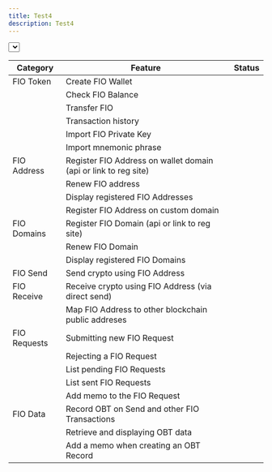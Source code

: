 ```yaml
---
title: Test4
description: Test4
---
```


<select id="integrator-dropdown" name="integrators">
</select>

<script>
  var integrator = "Edge"

  let dropdown = $('#integrator-dropdown');
  dropdown.empty();
  dropdown.append('<option selected="true" disabled>Choose Integrator</option>');
  dropdown.prop('selectedIndex', 0);

  $.getJSON("integrations.json", function (data) {
    $.each(data, function (key, entry) {
      dropdown.append($('<option></option>').attr('value', key).text(key));
    })
  });

  $("#integrator-dropdown").change(function() {
    var selected = $(this).find(':selected');
    $.getJSON("integrations.json", function(result) {
      $.each(result, function(i, idata) {
        if (i == selected.val()) {
          $.each(idata.features, function(feature, avail) {
            // First clear it, then fill it if true
            $("#" + feature).attr({"src": ""});
            if (avail) {$("#" + feature).attr({"src": "/assets/img/completed.png"});};
          });
        }
      });
    });
  });
</script>


<table>
  <thead>
    <tr>
      <th>Category</th>
      <th>Feature</th>
      <th>Status</th>
    </tr>
  </thead>
  <tbody>
    <tr>
      <td>FIO Token</td>
      <td>Create FIO Wallet</td>
      <td> <img id="token-createwallet" src=""> </td>
    </tr>
    <tr>
      <td> </td>
      <td>Check FIO Balance</td>
      <td> <img id="token-checkbalance" src=""> </td>
    </tr>
    <tr>
      <td> </td>
      <td>Transfer FIO</td>
      <td> <img id="token-transferfio" src=""> </td>
    </tr>
    <tr>
      <td> </td>
      <td>Transaction history</td>
      <td> <img id="token-txnhistory" src=""> </td>
    </tr>
    <tr>
      <td> </td>
      <td>Import FIO Private Key</td>
      <td> <img id="token-importkey" src=""> </td>
    </tr>
    <tr>
      <td> </td>
      <td>Import mnemonic phrase</td>
      <td> <img id="token-importphrase" src=""> </td>
    </tr>
    <tr>
      <td>FIO Address</td>
      <td>Register FIO Address on wallet domain (api or link to reg site)</td>
      <td> <img id="address-register" src=""> </td>
    </tr>
    <tr>
      <td> </td>
      <td>Renew FIO address</td>
      <td> <img id="address-renew" src=""> </td>
    </tr>
    <tr>
      <td> </td>
      <td>Display registered FIO Addresses</td>
      <td> <img id="address-show" src=""> </td>
    </tr>
    <tr>
      <td> </td>
      <td>Register FIO Address on custom domain</td>
      <td> <img id="address-customdomain" src=""> </td>
    </tr>
    <tr>
      <td>FIO Domains</td>
      <td>Register FIO Domain (api or link to reg site)</td>
      <td> <img id="domain-renew" src=""> </td>
    </tr>
    <tr>
      <td> </td>
      <td>Renew FIO Domain</td>
      <td> <img id="createwallet" src=""> </td>
    </tr>
    <tr>
      <td> </td>
      <td>Display registered FIO Domains</td>
      <td> <img id="domain-show" src=""> </td>
    </tr>
    <tr>
      <td>FIO Send</td>
      <td>Send crypto using FIO Address</td>
      <td> <img id="send-send" src=""> </td>
    </tr>
    <tr>
      <td>FIO Receive</td>
      <td>Receive crypto using FIO Address (via direct send)</td>
      <td> <img id="receive-receive" src=""> </td>
    </tr>
    <tr>
      <td> </td>
      <td>Map FIO Address to other blockchain public addreses</td>
      <td> <img id="receive-map" src=""> </td>
    </tr>
    <tr>
      <td>FIO Requests</td>
      <td>Submitting new FIO Request</td>
      <td> <img id="request-submit" src=""> </td>
    </tr>
    <tr>
      <td> </td>
      <td>Rejecting a FIO Request</td>
      <td> <img id="request-reject" src=""> </td>
    </tr>
    <tr>
      <td> </td>
      <td>List pending FIO Requests</td>
      <td> <img id="request-pending" src=""> </td>
    </tr>
    <tr>
      <td> </td>
      <td>List sent FIO Requests</td>
      <td> <img id="request-sent" src=""> </td>
    </tr>
    <tr>
      <td> </td>
      <td>Add memo to the FIO Request</td>
      <td> <img id="request-requestmemo" src=""> </td>
    </tr>
    <tr>
      <td>FIO Data</td>
      <td>Record OBT on Send and other FIO Transactions</td>
      <td> <img id="data-recordobt" src=""> </td>
    </tr>
    <tr>
      <td> </td>
      <td>Retrieve and displaying OBT data</td>
      <td> <img id="data-displayobt" src=""> </td>
    </tr>
    <tr>
      <td> </td>
      <td>Add a memo when creating an OBT Record</td>
      <td> <img id="data-memo" src=""> </td>
    </tr>
  </tbody>
</table>
